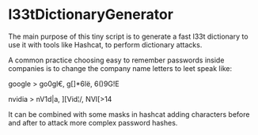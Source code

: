 # l33tDictionaryGenerator

The main purpose of this tiny script is to generate a fast l33t dictionary to use it with tools like Hashcat, to perform dictionary attacks.

A common practice choosing easy to remember passwords inside companies is to change the company name letters to leet speak like:

google > go0gl€, g[]*6lë, 6()9G!E

nvidia > nV1d|a, ]\[Vid¦/\, NVI[>14

It can be combined with some masks in hashcat adding characters before and after to attack more complex password hashes.
